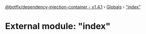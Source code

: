 [@botflx/dependency-injection-container - v1.4.1](../README.md) › [Globals](../globals.md) › ["index"](_index_.md)

# External module: "index"


